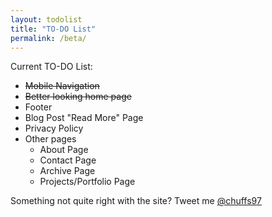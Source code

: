 ```yaml
---
layout: todolist
title: "TO-DO List"
permalink: /beta/
---
```


Current TO-DO List:

- ~~Mobile Navigation~~
- ~~Better looking home page~~
- Footer
- Blog Post "Read More" Page
- Privacy Policy
- Other pages
  - About Page
  - Contact Page
  - Archive Page
  - Projects/Portfolio Page


Something not quite right with the site? Tweet me [@chuffs97](https://twitter.com/chuffs97 "My Twitter")
